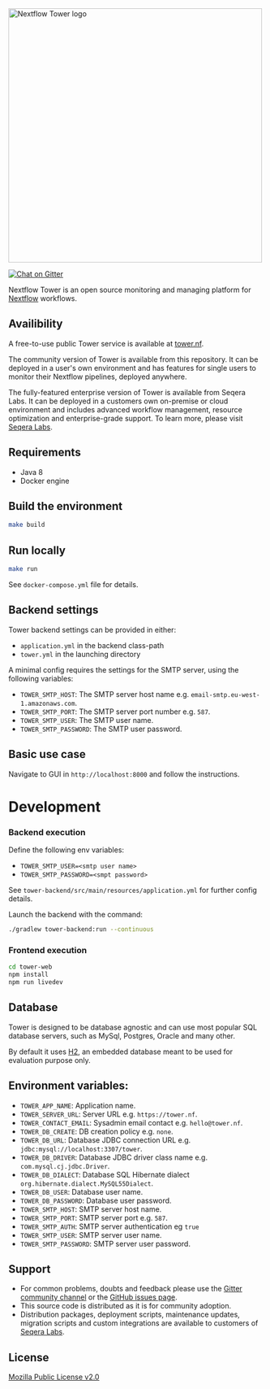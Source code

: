 <img src='./tower-web/src/assets/landing/assets/img/nf-tower-purple.svg' width='500' alt='Nextflow Tower logo'/>

[![Chat on Gitter](https://img.shields.io/gitter/room/nf-tower/community.svg?colorB=26af64&style=popout)](https://gitter.im/nf-tower/community)

Nextflow Tower is an open source monitoring and managing platform
for [Nextflow](https://www.nextflow.io/) workflows. 

## Availibility
A free-to-use public Tower service is available at [tower.nf](https://tower.nf/).

The community version of Tower is available from this repository. It can be deployed in a 
user's own environment and has features for single users to monitor their Nextflow 
pipelines, deployed anywhere.

The fully-featured enterprise version of Tower is available from Seqera Labs. It can be
deployed in a customers own on-premise or cloud environment and includes advanced workflow
management, resource optimization and enterprise-grade support. To learn more, please 
visit [Seqera Labs](https://seqera.io).

## Requirements 

* Java 8
* Docker engine

## Build the environment

```bash
make build
```

## Run locally

```bash
make run
```

See `docker-compose.yml` file for details.


## Backend settings

Tower backend settings can be provided in either:

- `application.yml` in the backend class-path
- `tower.yml` in the launching directory

A minimal config requires the settings for the SMTP
server, using the following variables:

- `TOWER_SMTP_HOST`: The SMTP server host name e.g. `email-smtp.eu-west-1.amazonaws.com`.
- `TOWER_SMTP_PORT`: The SMTP server port number e.g. `587`.
- `TOWER_SMTP_USER`: The SMTP user name.
- `TOWER_SMTP_PASSWORD`: The SMTP user password.

## Basic use case

Navigate to GUI in `http://localhost:8000` and follow the instructions.

# Development

### Backend execution

Define the following env variables:

- `TOWER_SMTP_USER=<smtp user name>`
- `TOWER_SMTP_PASSWORD=<smpt password>`

See `tower-backend/src/main/resources/application.yml` for further config details.

Launch the backend with the command:

```bash
./gradlew tower-backend:run --continuous
```

### Frontend execution

```bash
cd tower-web
npm install
npm run livedev
```

## Database

Tower is designed to be database agnostic and can use most popular SQL
database servers, such as MySql, Postgres, Oracle and many other.

By default it uses [H2](https://www.h2database.com), an embedded database meant to be used for evaluation purpose only.


## Environment variables:

* `TOWER_APP_NAME`: Application name.
* `TOWER_SERVER_URL`: Server URL e.g. `https://tower.nf`.
* `TOWER_CONTACT_EMAIL`: Sysadmin email contact e.g. `hello@tower.nf`.
* `TOWER_DB_CREATE`: DB creation policy e.g. `none`.
* `TOWER_DB_URL`: Database JDBC connection URL e.g. `jdbc:mysql://localhost:3307/tower`.
* `TOWER_DB_DRIVER`: Database JDBC driver class name e.g. `com.mysql.cj.jdbc.Driver`.
* `TOWER_DB_DIALECT`: Database SQL Hibernate dialect `org.hibernate.dialect.MySQL55Dialect`.
* `TOWER_DB_USER`: Database user name.
* `TOWER_DB_PASSWORD`: Database user password.
* `TOWER_SMTP_HOST`: SMTP server host name.
* `TOWER_SMTP_PORT`: SMTP server port e.g. `587`.
* `TOWER_SMTP_AUTH`: SMTP server authentication eg `true`
* `TOWER_SMTP_USER`: SMTP server user name.
* `TOWER_SMTP_PASSWORD`: SMTP server user password.

## Support 

* For common problems, doubts and feedback please use the [Gitter community channel](https://gitter.im/nf-tower/community) 
  or the [GitHub issues page](https://github.com/seqeralabs/nf-tower/issues). 
* This source code is distributed as it is for community adoption. 
* Distribution packages, deployment scripts, maintenance updates, migration scripts and custom integrations are available to customers of [Seqera Labs](https://seqera.io/).
 

## License

[Mozilla Public License v2.0](LICENSE.txt)
